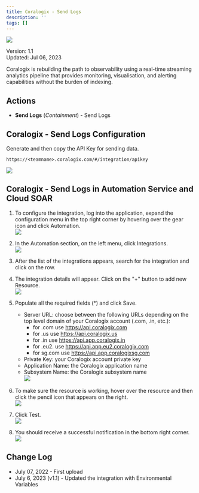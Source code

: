 ```yaml
---
title: Coralogix - Send Logs
description: ''
tags: []
---
```


![](/img/platform-services/automation-service/app-central/logos/coralogix-send-logs.png)

Version: 1.1  
Updated: Jul 06, 2023

Coralogix is rebuilding the path to observability using a real-time streaming analytics pipeline that provides monitoring, visualisation, and alerting capabilities without the burden of indexing.

## Actions

* **Send Logs** (*Containment*) - Send Logs

## Coralogix - Send Logs Configuration

Generate and then copy the API Key for sending data.

`https://<teamname>.coralogix.com/#/integration/apikey` 

![](/img/platform-services/automation-service/app-central/integrations/coralogix-send-logs/coralogix-send-logs-1.png)

## Coralogix - Send Logs in Automation Service and Cloud SOAR

1. To configure the integration, log into the application, expand the configuration menu in the top right corner by hovering over the gear icon and click Automation. <br/>![](/img/platform-services/automation-service/app-central/integrations/coralogix-send-logs/coralogix-send-logs-2.png)

1. In the Automation section, on the left menu, click Integrations. <br/>![](/img/platform-services/automation-service/app-central/integrations/coralogix-send-logs/coralogix-send-logs-3.png)

1. After the list of the integrations appears, search for the integration and click on the row.

1. The integration details will appear. Click on the "+" button to add new Resource. <br/>![](/img/platform-services/automation-service/app-central/integrations/coralogix-send-logs/coralogix-send-logs-4.png)

1. Populate all the required fields (\*) and click Save.
   * Server URL: choose between the following URLs depending on the top level domain of your Coralogix account (.com, .in, etc.):
	   + for .com use https://api.coralogix.com
	   + for .us use https://api.coralogix.us
	   + for .in use https://api.app.coralogix.in
	   + for .eu2. use https://api.app.eu2.coralogix.com
	   + for sg.com use https://api.app.coralogixsg.com
   * Private Key: your Coralogix account private key
   * Application Name: the Coralogix application name
   * Subsystem Name: the Coralogix subsystem name <br/>![](/img/platform-services/automation-service/app-central/integrations/coralogix-send-logs/coralogix-send-logs-5.png)

1. To make sure the resource is working, hover over the resource and then click the pencil icon that appears on the right. <br/>![](/img/platform-services/automation-service/app-central/integrations/coralogix-send-logs/coralogix-send-logs-6.png)

1. Click Test. <br/>![](/img/platform-services/automation-service/app-central/integrations/coralogix-send-logs/coralogix-send-logs-7.png)   

1. You should receive a successful notification in the bottom right corner. <br/>![](/img/platform-services/automation-service/app-central/integrations/coralogix-send-logs/coralogix-send-logs-8.png)

## Change Log

* July 07, 2022 - First upload
* July 6, 2023 (v1.1) - Updated the integration with Environmental Variables

